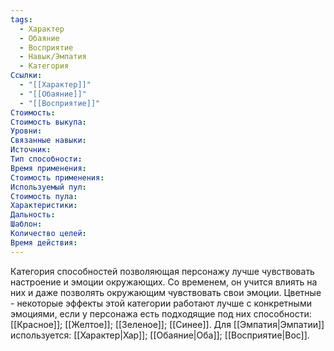 ```yaml
---
tags:
  - Характер
  - Обаяние
  - Восприятие
  - Навык/Эмпатия
  - Категория
Ссылки:
  - "[[Характер]]"
  - "[[Обаяние]]"
  - "[[Восприятие]]"
Стоимость:
Стоимость выкупа:
Уровни:
Связанные навыки:
Источник:
Тип способности:
Время применения:
Стоимость применения:
Используемый пул:
Стоимость пула:
Характеристики:
Дальность:
Шаблон:
Количество целей:
Время действия:
---
```

Категория способностей позволяющая персонажу лучше чувствовать настроение и эмоции окружающих. Со временем, он учится влиять на них и даже позволять окружающим чувствовать свои эмоции. Цветные - некоторые эффекты этой категории работают лучше с конкретными эмоциями, если у персонажа есть подходящие под них способности: [[Красное]]; [[Желтое]]; [[Зеленое]]; [[Синее]]. Для [[Эмпатия|Эмпатии]] используется: [[Характер|Хар]]; [[Обаяние|Оба]]; [[Восприятие|Вос]]. 